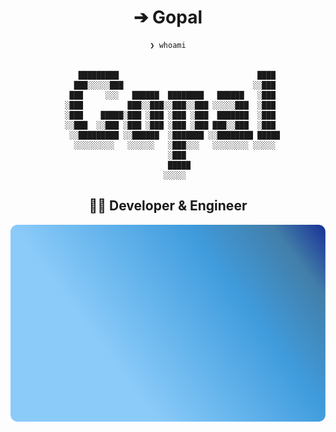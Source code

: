 <div align="center">
  <h1> ➔ Gopal </h1> 
  
  ```
❯ whoami

    
       █████████                               ████ 
      ███░░░░░███                             ░░███ 
     ███     ░░░   ██████  ████████   ██████   ░███ 
    ░███          ███░░███░░███░░███ ░░░░░███  ░███ 
    ░███    █████░███ ░███ ░███ ░███  ███████  ░███ 
    ░░███  ░░███ ░███ ░███ ░███ ░███ ███░░███  ░███ 
     ░░█████████ ░░██████  ░███████ ░░████████ █████
      ░░░░░░░░░   ░░░░░░   ░███░░░   ░░░░░░░░ ░░░░░ 
                           ░███                     
                           █████                    
                          ░░░░░                     

  ```

  
  ## 👨‍💻 Developer & Engineer
  <!-- Add some badges -->
  
  <!-- GitHub stats -->
 ![GitHub Stats](assets/badge.svg)
</div>
<!--
**Gopal-G0/Gopal-G0** is a ✨ _special_ ✨ repository because its `README.md` (this file) appears on your GitHub profile.

Here are some ideas to get you started:

- 🔭 I’m currently working on ...
- 🌱 I’m currently learning ...
- 👯 I’m looking to collaborate on ...
- 🤔 I’m looking for help with ...
- 💬 Ask me about ...
- 📫 How to reach me: ...
- 😄 Pronouns: ...
- ⚡ Fun fact: ...
-->
